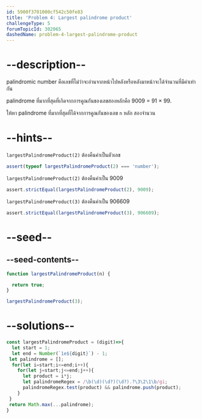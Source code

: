 ```yaml
---
id: 5900f3701000cf542c50fe83
title: 'Problem 4: Largest palindrome product'
challengeType: 5
forumTopicId: 302065
dashedName: problem-4-largest-palindrome-product
---
```


# --description--

palindromic number คือเลขที่ไม่ว่าจะอ่านจากหน้าไปหลังหรือหลังมาหน้าจะได้จำนวนที่มีค่าเท่ากัน 

palindrome ที่มากที่สุดที่เกิดจากการคูณกันของเลขสองหลักคือ 9009 = 91 × 99.

ให้หา palindrome ที่มากที่สุดที่ได้จากการคูณกันของเลข `n` หลัก สองจำนวน

# --hints--

`largestPalindromeProduct(2)` ต้องคืนค่าเป็นตัวเลข

```js
assert(typeof largestPalindromeProduct(2) === 'number');
```

`largestPalindromeProduct(2)` ต้องคืนค่าเป็น 9009

```js
assert.strictEqual(largestPalindromeProduct(2), 9009);
```

`largestPalindromeProduct(3)` ต้องคืนค่าเป็น 906609

```js
assert.strictEqual(largestPalindromeProduct(3), 906609);
```

# --seed--

## --seed-contents--

```js
function largestPalindromeProduct(n) {

  return true;
}

largestPalindromeProduct(3);
```

# --solutions--

```js
const largestPalindromeProduct = (digit)=>{
  let start = 1;
  let end = Number(`1e${digit}`) - 1;
 let palindrome = [];
  for(let i=start;i<=end;i++){
    for(let j=start;j<=end;j++){
      let product = i*j;
      let palindromeRegex = /\b(\d)(\d?)(\d?).?\3\2\1\b/gi;
      palindromeRegex.test(product) && palindrome.push(product);
    }
 }
 return Math.max(...palindrome);
}
```

